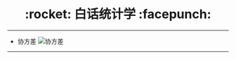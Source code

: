<h1 align = "center">:rocket: 白话统计学 :facepunch:</h1>

---
- 协方差
![协方差][1]





---
[1]: https://gss2.bdstatic.com/9fo3dSag_xI4khGkpoWK1HF6hhy/baike/s%3D340/sign=6005955212dfa9ecf92e501352d1f754/359b033b5bb5c9ea8718f4add639b6003bf3b391.jpg

